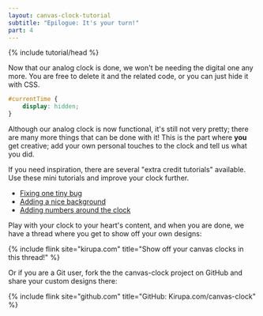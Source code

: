 ```yaml
---
layout: canvas-clock-tutorial
subtitle: "Epilogue: It's your turn!"
part: 4
---
```

{% include tutorial/head %}

Now that our analog clock is done, we won't be needing the digital one any more. You are free to delete it and the related code, or you can just hide it with CSS.

```css
#currentTime {
    display: hidden;
}
```

Although our analog clock is now functional, it's still not very pretty; there are many more things that can be done with it! This is the part where **you** get creative; add your own personal touches to the clock and tell us what you did.

If you need inspiration, there are several "extra credit tutorials" available. Use these mini tutorials and improve your clock further.

 * [Fixing one tiny bug](#)
 * [Adding a nice background](#)
 * [Adding numbers around the clock](#)

Play with your clock to your heart's content, and when you are done, we have a thread where you get to show off your own designs:

{% include flink site="kirupa.com" title="Show off your canvas clocks in this thread!" %}

Or if you are a Git user, fork the the canvas-clock project on GitHub and share your custom designs there:

{% include flink site="github.com" title="GitHub: Kirupa.com/canvas-clock" %}


